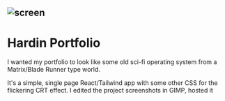 ## ![screen](./portfolio_screen.jpgs)

# Hardin Portfolio

I wanted my portfolio to look like some old sci-fi operating system from a Matrix/Blade Runner type world.

It's a simple, single page React/Tailwind app with some other CSS for the flickering CRT effect. I edited the project screenshots in GIMP, hosted it
